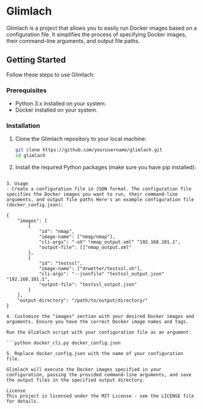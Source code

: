 # Glimlach

Glimlach is a project that allows you to easily run Docker images based on a configuration file. It simplifies the process of specifying Docker images, their command-line arguments, and output file paths.

## Getting Started

Follow these steps to use Glimlach:

### Prerequisites

- Python 3.x installed on your system.
- Docker installed on your system.

### Installation

1. Clone the Glimlach repository to your local machine:

   ```bash
   git clone https://github.com/yourusername/glimlach.git
   cd glimlach 

2. Install the required Python packages (make sure you have pip installed):

```pip install -r requirements.txt

3. Usage
- Create a configuration file in JSON format. The configuration file specifies the Docker images you want to run, their command-line arguments, and output file paths Here's an example configuration file (docker_config.json):

{
    "images": [
        {
            "id": "nmap",
            "image-name": ["nmap/nmap"],
            "cli-args": "-oX" "nmap_output.xml" "192.168.101.1",
            "output-file": []"nmap_output.xml"
        },
        {
            "id": "testssl",
            "image-name": ["drwetter/testssl.sh"],
            "cli-args": "--jsonfile" "testssl_output.json" "192.168.101.1",
            "output-file": "testssl_output.json"
        }
    ],
    "output-directory": "/path/to/output/directory/"
}

4. Customize the "images" section with your desired Docker images and arguments. Ensure you have the correct Docker image names and tags.

Run the Glimlach script with your configuration file as an argument:

```python docker_cli.py docker_config.json

5. Replace docker_config.json with the name of your configuration file.

Glimlach will execute the Docker images specified in your configuration, passing the provided command-line arguments, and save the output files in the specified output directory.

License
This project is licensed under the MIT License - see the LICENSE file for details.